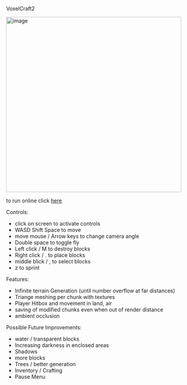 VoxelCraft2

<img width="473" alt="image" src="https://github.com/LoganAbel/VoxelCraft2/assets/106107469/62e35f9f-ca9d-45c0-b951-fd3f2b8d03fb">

to run online click [here](https://loganabel.github.io/VoxelCraft2/main.html)

Controls:
 - click on screen to activate controls
 - WASD Shift Space to move
 - move mouse / Arrow keys to change camera angle
 - Double space to toggle fly
 - Left click / M to destroy blocks
 - Right click / . to place blocks
 - middle blick / , to select blocks
 - z to sprint

Features:
 - Infinite terrain Generation (until number overflow at far distances)
 - Triange meshing per chunk with textures
 - Player Hitbox and movement in land, air
 - saving of modified chunks even when out of render distance
 - ambient occlusion

Possible Future Improvements:
 - water / transparent blocks
 - Increasing darkness in enclosed areas
 - Shadows
 - more blocks
 - Trees / better generation
 - Inventory / Crafting
 - Pause Menu
